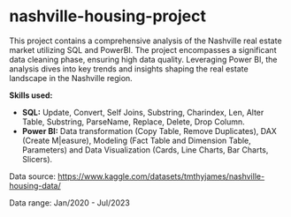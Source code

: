 # nashville-housing-project
This project contains a comprehensive analysis of the Nashville real estate market utilizing SQL and PowerBI. The project encompasses a significant data cleaning phase, ensuring high data quality. Leveraging Power BI, the analysis dives into key trends and insights shaping the real estate landscape in the Nashville region.

**Skills used:** 
- **SQL:** Update, Convert, Self Joins, Substring, Charindex, Len, Alter Table, Substring, ParseName, Replace, Delete, Drop Column.
- **Power BI:** Data transformation (Copy Table, Remove Duplicates), DAX (Create M|easure), Modeling (Fact Table and Dimension Table, Parameters) and Data Visualization (Cards, Line Charts, Bar Charts, Slicers).

Data source: https://www.kaggle.com/datasets/tmthyjames/nashville-housing-data/

Data range: Jan/2020 - Jul/2023
